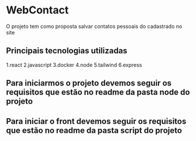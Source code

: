 # WebContact

O projeto tem como proposta salvar contatos pessoais do cadastrado no site

## Principais tecnologias utilizadas

1.react
2.javascript
3.docker
4.node
5.tailwind
6.express

## Para iniciarmos o projeto devemos seguir os requisitos que estão no readme da pasta node do projeto

## Para iniciar o front devemos seguir os requisitos que estão no readme da pasta script do projeto
